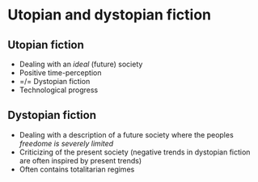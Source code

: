 Utopian and dystopian fiction
=============================

Utopian fiction
---------------

-   Dealing with an *ideal* (future) society
-   Positive time-perception
-   =/= Dystopian fiction
-   Technological progress

Dystopian fiction
-----------------

-   Dealing with a description of a future society where the peoples
    *freedome is severely limited*
-   Criticizing of the present society (negative trends in dystopian
    fiction are often inspired by present trends)
-   Often contains totalitarian regimes


